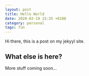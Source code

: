 ```yaml
---
layout: post
title: Hello World
date: 2020-02-19 15:35 +0100
category: personal
tags: fun
---
```



Hi there, this is a post on my jekyyl site.

## What else is here?

More stuff coming soon...